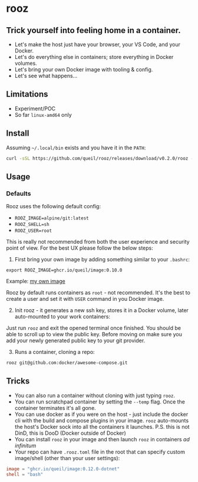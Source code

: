 # rooz

## Trick yourself into feeling home in a container.

* Let's make the host just have your browser, your VS Code, and your Docker.
* Let's do everything else in containers; store everything in Docker volumes.
* Let's bring your own Docker image with tooling & config.
* Let's see what happens...

## Limitations

* Experiment/POC
* So far `linux-amd64` only

## Install

Assuming `~/.local/bin` exists and you have it in the `PATH`:

```sh
curl -sSL https://github.com/queil/rooz/releases/download/v0.2.0/rooz -o ~/.local/bin/rooz && chmod +x ~/.local/bin/rooz
```

## Usage

### Defaults

Rooz uses the following default config:

* `ROOZ_IMAGE=alpine/git:latest`
* `ROOZ_SHELL=sh`
* `ROOZ_USER=root`

This is really not recommended from both the user experience and security point of view. For the best UX please follow the below steps:

1. First bring your own image by adding something similar to your `.bashrc`:
```
export ROOZ_IMAGE=ghcr.io/queil/image:0.10.0
```

Example: [my own image](https://github.com/queil/image/blob/main/src/Dockerfile)

Rooz by default runs containers as `root` - not recommended. It's the best to create a user and set it with `USER` command in you Docker image.

2. Init rooz - it generates a new ssh key, stores it in a Docker volume, later auto-mounted to your work containers:

Just run `rooz` and exit the opened terminal once finished. You should be able to scroll up to view the public key.
Before moving on make sure you add your newly generated public key to your git provider.

3. Runs a container, cloning a repo:

```sh
rooz git@github.com:docker/awesome-compose.git
```

## Tricks

* You can also run a container without cloning with just typing `rooz`.
* You can run scratchpad container by setting the `--temp` flag. Once the container terminates it's all gone.
* You can use docker as if you were on the host - just include the docker cli with the build and compose plugins in your image.
  `rooz` auto-mounts the host's Docker sock into all the containers it launches. P.S. this is not DinD, this is DooD (Docker outside of Docker)
* You can install `rooz` in your image and then launch `rooz` in containers *ad infinitum*
* Your repo can have `.rooz.toml` file in the root that can specify custom image/shell (other than your user settings):

```toml
image = "ghcr.io/queil/image:0.12.0-dotnet"
shell = "bash"
```
